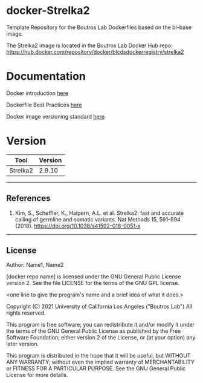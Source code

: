 # docker-Strelka2
Template Repository for the Boutros Lab Dockerfiles based on the bl-base image.

The Strelka2 image is located in the Boutros Lab Docker Hub repo: https://hub.docker.com/repository/docker/blcdsdockerregistry/strelka2

# Documentation
Docker introduction [here](https://confluence.mednet.ucla.edu/display/BOUTROSLAB/Docker+Introduction)

Dockerfile Best Practices [here](https://confluence.mednet.ucla.edu/display/BOUTROSLAB/Dockerfile+Best+Practices)

Docker image versioning standard [here](https://confluence.mednet.ucla.edu/display/BOUTROSLAB/Docker+image+versioning+standardization)


# Version
| Tool | Version |
|------|---------|
|Strelka2| 2.9.10|


---

## References

1. Kim, S., Scheffler, K., Halpern, A.L. et al. Strelka2: fast and accurate calling of germline and somatic variants. Nat Methods 15, 591–594 (2018). https://doi.org/10.1038/s41592-018-0051-x
---

## License

Author: Name1, Name2

[docker repo name] is licensed under the GNU General Public License version 2. See the file LICENSE for the terms of the GNU GPL license.

<one line to give the program's name and a brief idea of what it does.>

Copyright (C) 2021 University of California Los Angeles ("Boutros Lab") All rights reserved.

This program is free software; you can redistribute it and/or modify it under the terms of the GNU General Public License as published by the Free Software Foundation; either version 2 of the License, or (at your option) any later version.

This program is distributed in the hope that it will be useful, but WITHOUT ANY WARRANTY; without even the implied warranty of MERCHANTABILITY or FITNESS FOR A PARTICULAR PURPOSE. See the GNU General Public License for more details.
